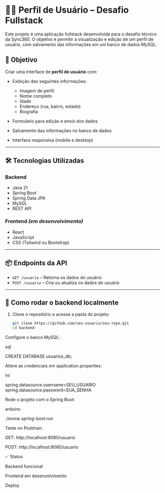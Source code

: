 # 🧑‍💻 Perfil de Usuário – Desafio Fullstack

Este projeto é uma aplicação fullstack desenvolvida para o desafio técnico da Sync360. O objetivo é permitir a visualização e edição de um perfil de usuário, com salvamento das informações em um banco de dados MySQL.

## 🎯 Objetivo

Criar uma interface de **perfil de usuário** com:

- Exibição das seguintes informações:
  - Imagem de perfil
  - Nome completo
  - Idade
  - Endereço (rua, bairro, estado)
  - Biografia

- Formulário para edição e envio dos dados
- Salvamento das informações no banco de dados
- Interface responsiva (mobile e desktop)

---

## 🛠️ Tecnologias Utilizadas

### Backend
- Java 21
- Spring Boot
- Spring Data JPA
- MySQL
- REST API

### Frontend *(em desenvolvimento)*
- React
- JavaScript
- CSS (Tailwind ou Bootstrap)

---

## 📦 Endpoints da API

- `GET /usuario` – Retorna os dados do usuário
- `POST /usuario` – Cria ou atualiza os dados do usuário

---

## 🧪 Como rodar o backend localmente

1. Clone o repositório e acesse a pasta do projeto:
   ```bash
   git clone https://github.com/seu-usuario/seu-repo.git
   cd backend

Configure o banco MySQL:

sql

CREATE DATABASE usuarios_db;

Altere as credenciais em application.properties:

ini

spring.datasource.username=SEU_USUARIO
spring.datasource.password=SUA_SENHA

Rode o projeto com o Spring Boot:

arduino

./mvnw spring-boot:run

Teste no Postman:

GET: http://localhost:8080/usuario

POST: http://localhost:8080/usuario

✅ Status

 Backend funcional

 Frontend em desenvolvimento

 Deploy